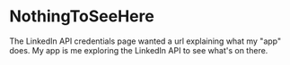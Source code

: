 # NothingToSeeHere

The LinkedIn API credentials page wanted a url explaining what my "app" does.  My app is me exploring the LinkedIn API to see what's on there.
